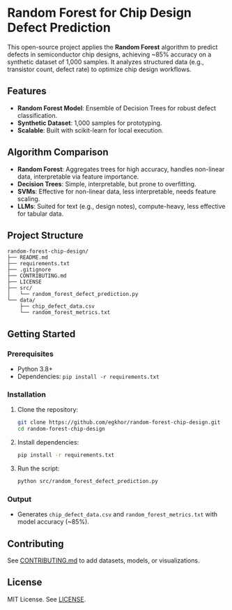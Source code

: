 # Random Forest for Chip Design Defect Prediction

This open-source project applies the **Random Forest** algorithm to predict defects in semiconductor chip designs, achieving ~85% accuracy on a synthetic dataset of 1,000 samples. It analyzes structured data (e.g., transistor count, defect rate) to optimize chip design workflows.

## Features
- **Random Forest Model**: Ensemble of Decision Trees for robust defect classification.
- **Synthetic Dataset**: 1,000 samples for prototyping.
- **Scalable**: Built with scikit-learn for local execution.

## Algorithm Comparison
- **Random Forest**: Aggregates trees for high accuracy, handles non-linear data, interpretable via feature importance.
- **Decision Trees**: Simple, interpretable, but prone to overfitting.
- **SVMs**: Effective for non-linear data, less interpretable, needs feature scaling.
- **LLMs**: Suited for text (e.g., design notes), compute-heavy, less effective for tabular data.

## Project Structure
```
random-forest-chip-design/
├── README.md
├── requirements.txt
├── .gitignore
├── CONTRIBUTING.md
├── LICENSE
├── src/
│   └── random_forest_defect_prediction.py
└── data/
    ├── chip_defect_data.csv
    └── random_forest_metrics.txt
```

## Getting Started
### Prerequisites
- Python 3.8+
- Dependencies: `pip install -r requirements.txt`

### Installation
1. Clone the repository:
   ```bash
   git clone https://github.com/egkhor/random-forest-chip-design.git
   cd random-forest-chip-design
   ```
2. Install dependencies:
   ```bash
   pip install -r requirements.txt
   ```
3. Run the script:
   ```bash
   python src/random_forest_defect_prediction.py
   ```

### Output
- Generates `chip_defect_data.csv` and `random_forest_metrics.txt` with model accuracy (~85%).

## Contributing
See [CONTRIBUTING.md](CONTRIBUTING.markdown) to add datasets, models, or visualizations.

## License
MIT License. See [LICENSE](LICENSE).

